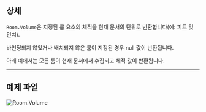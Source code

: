## 상세
`Room.Volume`은 지정된 룸 요소의 체적을 현재 문서의 단위로 반환합니다(예: 피트 및 인치).

바인딩되지 않았거나 배치되지 않은 룸이 지정된 경우 null 값이 반환됩니다.

아래 예에서는 모든 룸이 현재 문서에서 수집되고 체적 값이 반환됩니다.
___
## 예제 파일

![Room.Volume](./Revit.Elements.Room.Volume_img.jpg)
